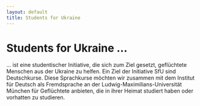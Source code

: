 ```yaml
---
layout: default
title: Students for Ukraine
--- 
```


# Students for Ukraine …
… ist eine studentischer Initiative, die sich zum Ziel gesetzt, geflüchtete Menschen aus der Ukraine zu helfen. Ein Ziel der Initiative SfU sind Deutschkurse. Diese Sprachkurse möchten wir zusammen mit dem Institut für Deutsch als Fremdsprache an der Ludwig-Maximilians-Universität München für Geflüchtete anbieten, die in ihrer Heimat studiert haben oder vorhatten zu studieren.

